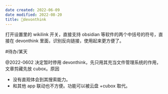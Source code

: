 ```yaml
---
date created: 2022-06-09
date modified: 2022-08-20
title: 🤖devonthink
---
```


打开设置里的 wikilink 开关，直接支持 obsidian 等软件的两个中括号的符号，直接在 devonthink 里面，识别反向链接，使用起来更方便了。

#待办/某天

@2022-0602 决定暂时停用 devonthink，先只用其充当文件管理系统的作用，文章剪藏先放 cubox。原因

- 没有直观体会到其搜索能力。
- 和其他 app 联动也不方便。功能可以被云盘 +cubox 取代。
